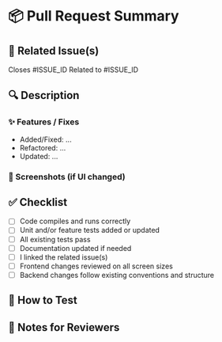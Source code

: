 # 📦 Pull Request Summary

<!-- Provide a short summary of your changes. What does this PR do? -->

## 🧾 Related Issue(s)

Closes #ISSUE_ID
Related to #ISSUE_ID

## 🔍 Description

### ✨ Features / Fixes
<!-- Bullet list of features added or bugs fixed -->
- Added/Fixed: ...
- Refactored: ...
- Updated: ...

### 📸 Screenshots (if UI changed)
<!-- If frontend was changed, include before/after screenshots -->
<!-- You can also link to Figma or design references if applicable -->

## ✅ Checklist

- [ ] Code compiles and runs correctly
- [ ] Unit and/or feature tests added or updated
- [ ] All existing tests pass
- [ ] Documentation updated if needed
- [ ] I linked the related issue(s)
- [ ] Frontend changes reviewed on all screen sizes
- [ ] Backend changes follow existing conventions and structure

## 🧪 How to Test

<!-- Describe how reviewers can test this PR locally. Include any steps, routes, credentials, etc. -->

## 🧠 Notes for Reviewers

<!-- Anything you want reviewers to keep in mind or specific feedback you're looking for -->
